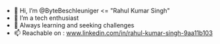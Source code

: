 - 👋 Hi, I’m @ByteBeschleuniger <= "Rahul Kumar Singh"
- 👀 I’m a tech enthusiast 
- 🌱 Always learning and seeking challenges
- 📫 Reachable on : www.linkedin.com/in/rahul-kumar-singh-9aa11b103

<!---
ByteBeschleuniger/ByteBeschleuniger is a ✨ special ✨ repository because its `README.md` (this file) appears on your GitHub profile.
You can click the Preview link to take a look at your changes.
--->

